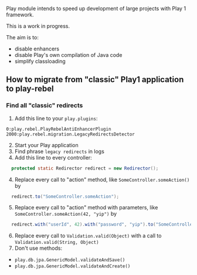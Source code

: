 Play module intends to speed up development of large projects with Play 1 framework.

This is a work in progress.

The aim is to:
* disable enhancers
* disable Play's own compilation of Java code
* simplify classloading

## How to migrate from "classic" Play1 application to play-rebel

### Find all "classic" redirects

1. Add this line to your `play.plugins`:

```
0:play.rebel.PlayRebelAntiEnhancerPlugin
2000:play.rebel.migration.LegacyRedirectsDetector
```

2. Start your Play application
3. Find phrase `legacy redirects` in logs
4. Add this line to every controller:

```java
  protected static Redirector redirect = new Redirector();
```

4. Replace every call to "action" method, like `SomeController.someAction()` by 

```java
  redirect.to("SomeController.someAction");
```

5. Replace every call to "action" method with parameters, like `SomeController.someAction(42, "yip")` by 

```java
  redirect.with("userId", 42).with("password", "yip").to("SomeController.someAction");
```

6. Replace every call to `Validation.valid(Object)` with a call to `Validation.valid(String, Object)`
7. Don't use methods:
 * `play.db.jpa.GenericModel.validateAndSave()`
 * `play.db.jpa.GenericModel.validateAndCreate()`
